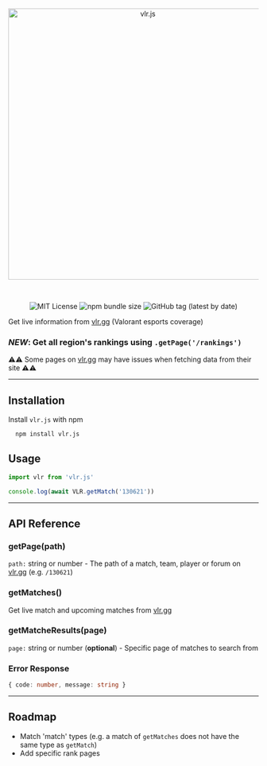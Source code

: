 <div align="center">
  <br />
  <p>
    <a href="https://vlr.js.org"><img src="https://i.ibb.co/bsDwFD4/vlrjs-banner.png" width="546" alt="vlr.js" /></a>
  </p>
  <br />
  <p>
     <img src="https://img.shields.io/badge/License-MIT-green.svg?style=flat-square" alt="MIT License" />
     <img alt="npm bundle size" src="https://img.shields.io/bundlephobia/min/vlr.js?style=flat-square" alt="Bundle Size">
     <img alt="GitHub tag (latest by date)" src="https://img.shields.io/github/v/tag/vlrjs/vlr.js?style=flat-square" alt="Latest Version">
  </p>
</div>

Get live information from [vlr.gg](https://www.vlr.gg/) (Valorant esports coverage)

### *NEW*: Get all region's rankings using `.getPage('/rankings')`
 ⚠️⚠️ Some pages on [vlr.gg](https://www.vlr.gg/) may have issues when fetching data from their site ⚠️⚠️

---

## Installation

Install `vlr.js` with npm

```bash
  npm install vlr.js
```

## Usage

```javascript
import vlr from 'vlr.js'

console.log(await VLR.getMatch('130621'))
```

---

## API Reference

### getPage(path)

`path:` string or  number - The path of a match, team, player or forum on [vlr.gg](https://www.vlr.gg/) (e.g. `/130621`)

### getMatches()

Get live match and upcoming matches from [vlr.gg](https://www.vlr.gg/matches)

### getMatcheResults(page)

`page:` string or number (**optional**) - Specific page of matches to search from

### Error Response

```ts
{ code: number, message: string }
```

---

## Roadmap

- Match 'match' types (e.g. a match of `getMatches` does not have the same type as `getMatch`)
- Add specific rank pages
